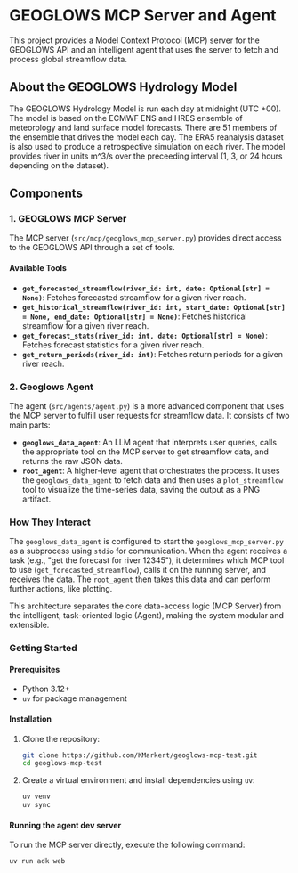 # GEOGLOWS MCP Server and Agent

This project provides a Model Context Protocol (MCP) server for the GEOGLOWS API and an intelligent agent that uses the server to fetch and process global streamflow data.

## About the GEOGLOWS Hydrology Model
The GEOGLOWS Hydrology Model is run each day at midnight (UTC +00). The model is based on the ECMWF ENS and HRES ensemble of meteorology and land surface model forecasts. There are 51 members of the ensemble that drives the model each day. The ERA5 reanalysis dataset is also used to produce a retrospective simulation on each river. The model provides river in units m^3/s over the preceeding interval (1, 3, or 24 hours depending on the dataset).

## Components

### 1. GEOGLOWS MCP Server
The MCP server (`src/mcp/geoglows_mcp_server.py`) provides direct access to the GEOGLOWS API through a set of tools.

#### Available Tools

- **`get_forecasted_streamflow(river_id: int, date: Optional[str] = None)`**: Fetches forecasted streamflow for a given river reach.
- **`get_historical_streamflow(river_id: int, start_date: Optional[str] = None, end_date: Optional[str] = None)`**: Fetches historical streamflow for a given river reach.
- **`get_forecast_stats(river_id: int, date: Optional[str] = None)`**: Fetches forecast statistics for a given river reach.
- **`get_return_periods(river_id: int)`**: Fetches return periods for a given river reach.

### 2. Geoglows Agent
The agent (`src/agents/agent.py`) is a more advanced component that uses the MCP server to fulfill user requests for streamflow data. It consists of two main parts:

- **`geoglows_data_agent`**: An LLM agent that interprets user queries, calls the appropriate tool on the MCP server to get streamflow data, and returns the raw JSON data.
- **`root_agent`**: A higher-level agent that orchestrates the process. It uses the `geoglows_data_agent` to fetch data and then uses a `plot_streamflow` tool to visualize the time-series data, saving the output as a PNG artifact.

### How They Interact

The `geoglows_data_agent` is configured to start the `geoglows_mcp_server.py` as a subprocess using `stdio` for communication. When the agent receives a task (e.g., "get the forecast for river 12345"), it determines which MCP tool to use (`get_forecasted_streamflow`), calls it on the running server, and receives the data. The `root_agent` then takes this data and can perform further actions, like plotting.

This architecture separates the core data-access logic (MCP Server) from the intelligent, task-oriented logic (Agent), making the system modular and extensible.

### Getting Started

#### Prerequisites
- Python 3.12+
- `uv` for package management

#### Installation

1. Clone the repository:
   ```bash
   git clone https://github.com/KMarkert/geoglows-mcp-test.git
   cd geoglows-mcp-test
   ```

2. Create a virtual environment and install dependencies using `uv`:
   ```bash
   uv venv
   uv sync
   ```

#### Running the agent dev server

To run the MCP server directly, execute the following command:

```bash
uv run adk web
```
